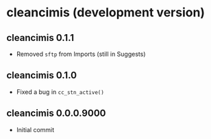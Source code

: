 # cleancimis (development version)

## cleancimis 0.1.1

* Removed `sftp` from Imports (still in Suggests)

## cleancimis 0.1.0

* Fixed a bug in `cc_stn_active()`

## cleancimis 0.0.0.9000

* Initial commit

